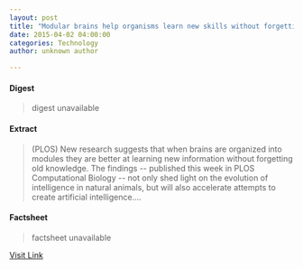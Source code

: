 ```yaml
---
layout: post
title: "Modular brains help organisms learn new skills without forgetting old skills"
date: 2015-04-02 04:00:00
categories: Technology
author: unknown author

---
```



#### Digest
>digest unavailable

#### Extract
>(PLOS) New research suggests that when brains are organized into modules they are better at learning new information without forgetting old knowledge. The findings -- published this week in PLOS Computational Biology -- not only shed light on the evolution of intelligence in natural animals, but will also accelerate attempts to create artificial intelligence....

#### Factsheet
>factsheet unavailable

[Visit Link](http://www.eurekalert.org/pub_releases/2015-04/p-mbh032615.php)


